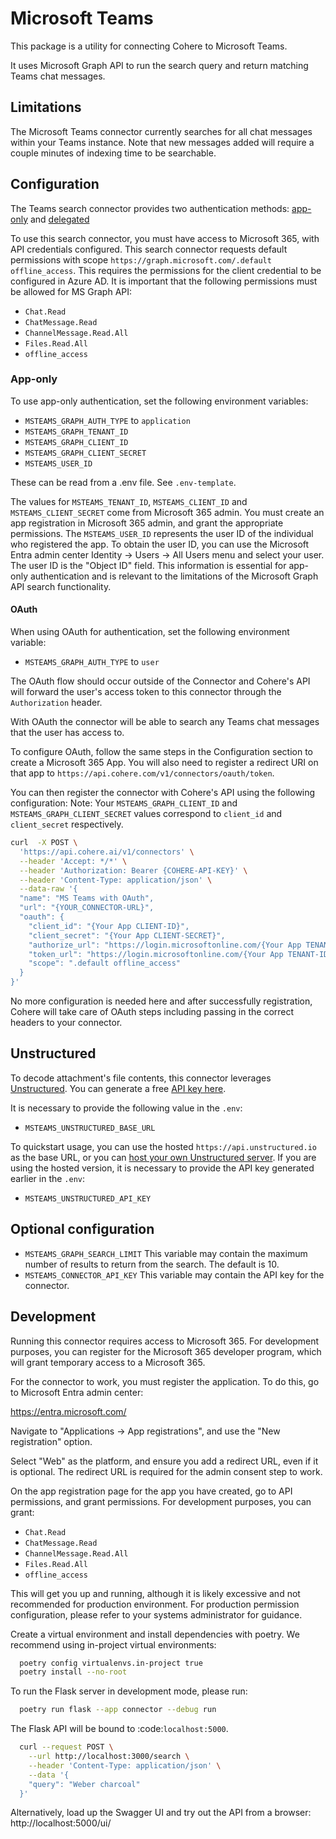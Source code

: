 # Microsoft Teams

This package is a utility for connecting Cohere to Microsoft Teams.

It uses Microsoft Graph API to run the search query and return matching Teams chat messages.

## Limitations

The Microsoft Teams connector currently searches for all chat messages within your Teams instance. 
Note that new messages added will require a couple minutes of indexing time to be searchable.

## Configuration
The Teams search connector provides two authentication
methods: [app-only](https://learn.microsoft.com/en-us/graph/auth-v2-service)
and [delegated](https://learn.microsoft.com/en-us/graph/auth-v2-user)

To use this search connector, you must have access to Microsoft 365, with API
credentials configured. This search connector requests default permissions with scope
`https://graph.microsoft.com/.default offline_access`. This requires the permissions for the
client credential to be configured in Azure AD. It is important that the following
permissions must be allowed for MS Graph API:

- `Chat.Read`
- `ChatMessage.Read`
- `ChannelMessage.Read.All`
- `Files.Read.All`
- `offline_access`


### App-only
To use app-only authentication, set the following environment variables:

- `MSTEAMS_GRAPH_AUTH_TYPE` to `application`
- `MSTEAMS_GRAPH_TENANT_ID`
- `MSTEAMS_GRAPH_CLIENT_ID`
- `MSTEAMS_GRAPH_CLIENT_SECRET`
- `MSTEAMS_USER_ID`

These can be read from a .env file. See `.env-template`.

The values for `MSTEAMS_TENANT_ID`, `MSTEAMS_CLIENT_ID` and `MSTEAMS_CLIENT_SECRET` come from
Microsoft 365 admin. You must create an app registration in Microsoft 365 admin, and grant
the appropriate permissions. The `MSTEAMS_USER_ID` represents the user ID of the individual who registered the app.
To obtain the user ID, you can use the Microsoft Entra admin center Identity -> Users -> All Users menu and select
your user. The user ID is the "Object ID" field. This information is essential for app-only authentication and is
relevant to the limitations of the Microsoft Graph API search functionality.



#### OAuth

When using OAuth for authentication, set the following environment variable:

- `MSTEAMS_GRAPH_AUTH_TYPE` to `user`

The OAuth flow should occur outside of the Connector and Cohere's API will forward the user's access token
to this connector through the `Authorization` header.

With OAuth the connector will be able to search any Teams chat messages that the user has access to.

To configure OAuth, follow the same steps in the Configuration section to create a Microsoft 365 App. 
You will also need to register a redirect URI on that app to `https://api.cohere.com/v1/connectors/oauth/token`.

You can then register the connector with Cohere's API using the following configuration:
Note: Your `MSTEAMS_GRAPH_CLIENT_ID` and `MSTEAMS_GRAPH_CLIENT_SECRET` values correspond to `client_id` and `client_secret` respectively.

```bash
curl  -X POST \
  'https://api.cohere.ai/v1/connectors' \
  --header 'Accept: */*' \
  --header 'Authorization: Bearer {COHERE-API-KEY}' \
  --header 'Content-Type: application/json' \
  --data-raw '{
  "name": "MS Teams with OAuth",
  "url": "{YOUR_CONNECTOR-URL}",
  "oauth": {
    "client_id": "{Your App CLIENT-ID}",
    "client_secret": "{Your App CLIENT-SECRET}",
    "authorize_url": "https://login.microsoftonline.com/{Your App TENANT-ID}/oauth2/v2.0/authorize",
    "token_url": "https://login.microsoftonline.com/{Your App TENANT-ID}/oauth2/v2.0/token",
    "scope": ".default offline_access"
  }
}'
```
No more configuration is needed here and after successfully registration, 
Cohere will take care of OAuth steps including passing in the correct headers to your connector.

## Unstructured

To decode attachment's file contents, this connector leverages [Unstructured](https://unstructured.io). You can generate a free [API key here](https://unstructured.io/api-key).

It is necessary to provide the following value in the `.env`:

- `MSTEAMS_UNSTRUCTURED_BASE_URL`


To quickstart usage, you can use the hosted `https://api.unstructured.io` as the base URL, 
or you can [host your own Unstructured server](https://unstructured-io.github.io/unstructured/apis/usage_methods.html). 
If you are using the hosted version, it is necessary to provide the API key generated earlier in the `.env`:

- `MSTEAMS_UNSTRUCTURED_API_KEY`


## Optional configuration
- `MSTEAMS_GRAPH_SEARCH_LIMIT` 
  This variable may contain the maximum number of results to return from the search. The default is 10.  
- `MSTEAMS_CONNECTOR_API_KEY`
  This variable may contain the API key for the connector.

## Development

Running this connector requires access to Microsoft 365. For development purposes,
you can register for the Microsoft 365 developer program, which will grant temporary
access to a Microsoft 365.

For the connector to work, you must register the application. To do this, go to
Microsoft Entra admin center:

https://entra.microsoft.com/

Navigate to "Applications -> App registrations", and use the "New registration" option.

Select "Web" as the platform, and ensure you add a redirect URL, even if it is optional.
The redirect URL is required for the admin consent step to work. 

On the app registration page for the app you have created, go to API permissions, and
grant permissions. For development purposes, you can grant:

- `Chat.Read`
- `ChatMessage.Read`
- `ChannelMessage.Read.All`
- `Files.Read.All`
- `offline_access`

This will get you up and running, although it is likely excessive and not recommended
for production environment. For production permission configuration, please refer to
your systems administrator for guidance.

Create a virtual environment and install dependencies with poetry. We recommend using in-project virtual environments:

```bash
  poetry config virtualenvs.in-project true
  poetry install --no-root
```

To run the Flask server in development mode, please run:

```bash
  poetry run flask --app connector --debug run
```

The Flask API will be bound to :code:`localhost:5000`.

```bash
  curl --request POST \
    --url http://localhost:3000/search \
    --header 'Content-Type: application/json' \
    --data '{
    "query": "Weber charcoal"
  }'
```

Alternatively, load up the Swagger UI and try out the API from a browser: http://localhost:5000/ui/
